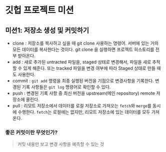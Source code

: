 # 깃헙 프로젝트 미션

## 미션1: 저장소 생성 및 커밋하기

- clone : 저장소를 복사하고 싶을 때 git clone 사용하는 명령어. 서버에 있는 거의 모든 데이터를 복사한다는 것이다. git clone 을 실행하면 프로젝트 히스토리를 전부 받아온다.
- add : 새로 추가된 untracted 파일을, staged 상태로 변경해서, 파일을 새로 추적할 수 있게 해준다. 또는 tracked 파일을 변경 여부에 따라 Staged 상태로 만들 때도 사용한다.
- commit : `git add` 명령을 최종 실행된 버전을 기점으로 변경사항을 기록한다. 변경된 기록 사항들은 `git log` 명령어로 확인할 수 있다. 
- push : 변경된 기록 사항 중 최신 버전을 upstream(메인 repository) remote 저장소에 올린다.
- pull : 리모트 저장소에서 데이터를 로컬 저장소로 가져오는 `fetch`와 `merge`를 동시에 수행한다. `fetch`는 로컬에는 없지만, 리모트 저장소에 있는 데이터를 모두 가져온다.

### 좋은 커밋이란 무엇인가?
> 커밋 내용만 보고 변경 사항을 예측할 수 있는 것